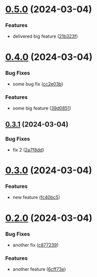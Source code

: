 # [0.5.0](https://github.com/arronshah/Release-actions/compare/v0.4.0...v0.5.0) (2024-03-04)


### Features

* delivered big feature ([21b323f](https://github.com/arronshah/Release-actions/commit/21b323fd61aeaf7b552aa16d7f77da7f2c55effb))



# [0.4.0](https://github.com/arronshah/Release-actions/compare/v0.3.1...v0.4.0) (2024-03-04)


### Bug Fixes

* some bug fix ([cc2e03b](https://github.com/arronshah/Release-actions/commit/cc2e03b34b93de3d8cb0ea401e0bfc71eb390c0e))


### Features

* some big feature ([39d0851](https://github.com/arronshah/Release-actions/commit/39d0851a98e6d3df24490aac5844715eaf211d35))



## [0.3.1](https://github.com/arronshah/Release-actions/compare/v0.3.0...v0.3.1) (2024-03-04)


### Bug Fixes

* fix 2 ([2a7f8dd](https://github.com/arronshah/Release-actions/commit/2a7f8ddb1ba9a81021428798b8b070fbf4e245b9))



# [0.3.0](https://github.com/arronshah/Release-actions/compare/v0.2.0...v0.3.0) (2024-03-04)


### Features

* new feature ([fc40bc5](https://github.com/arronshah/Release-actions/commit/fc40bc51213bd5be0a11df2779a08d45a860fbdb))



# [0.2.0](https://github.com/arronshah/Release-actions/compare/v0.1.0...v0.2.0) (2024-03-04)


### Bug Fixes

* another fix ([c877239](https://github.com/arronshah/Release-actions/commit/c877239c16ccbec8690621fa48af9d85f502e541))


### Features

* another feature ([6cff73e](https://github.com/arronshah/Release-actions/commit/6cff73e3ec35220c226f282d5fcbc078007aed85))



